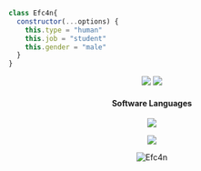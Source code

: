 ```js
class Efc4n{
  constructor(...options) {
    this.type = "human"
    this.job = "student"
    this.gender = "male"
  }
}
```
<p align="center">
<a href="https://github.com/efc4n"><img src="https://img.shields.io/badge/GITHUB%20-1d202b.svg?&style=for-the-badge&logo=github&logoColor=white"></a>
  <a href="https://instagram.com/efezannn"><img src="https://img.shields.io/badge/INSTAGRAM%20-1d202b.svg?&style=for-the-badge&logo=instagram&logoColor=white"></a>
  
<h4 align="center">Software Languages</h4>
<p align="center">
  <a href="https://skillicons.dev">
    <img src="https://skillicons.dev/icons?i=js,html,css,cs,mysql,nodejs,visualstudio,vscode"/>
  </a>
</p>
<p align="center">
<a href="https://github.com/Efc4n/" target="_blank"><img src="https://github-readme-stats.vercel.app/api?username=Efc4n&layout=compact&bg_color=0d1117&theme=dark&hide_border=true"/></a>
<p align="center">
<img src="https://komarev.com/ghpvc/?username=Efc4n&label=Ziyaretçi%20Sayısı&color=552b75" alt="Efc4n" />
